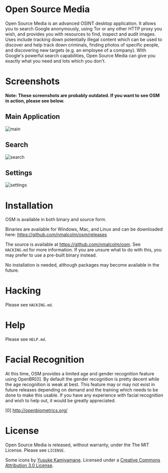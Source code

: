 Open Source Media
=======

Open Source Media is an advanced OSINT desktop application. It allows you to search Google anonymously, using Tor or any other HTTP proxy you wish, and provides you with resources to find, inspect and audit images. Uses include tracking down potentially illegal content which can be used to discover and help track down criminals, finding photos of specific people, and discovering new targets (e.g. an employee of a company). With Google's powerful search capabilities, Open Source Media can give you exactly what you need and lots which you don't.

Screenshots
=======

**Note: These screenshots are probably outdated. If you want to see OSM in action, please see below.**

Main Application
-------
![main](https://cloud.githubusercontent.com/assets/973100/3886952/2e838cea-21e8-11e4-900e-443a711cc30c.png)

Search
-------
![search](https://cloud.githubusercontent.com/assets/973100/3886960/40e8d6a6-21e8-11e4-83ec-281a42dd6858.png)

Settings
-------
![settings](https://cloud.githubusercontent.com/assets/973100/3886961/4a1943a0-21e8-11e4-81cd-52ee36136540.png)


Installation
=======

OSM is available in both binary and source form.

Binaries are available for Windows, Mac, and Linux and can be downloaded here: https://github.com/nmalcolm/osm/releases

The source is available at https://github.com/nmalcolm/osm. See `HACKING.md` for more information. If you are unsure what to do with this, you may prefer to use a pre-built binary instead.

No installation is needed, although packages may become available in the future.

Hacking
=======

Please see `HACKING.md`.

Help
=======

Please see `HELP.md`.

Facial Recognition
=======

At this time, OSM provides a limited age and gender recognition feature using OpenBR[0]. By default the gender recognition is pretty decent while the age recognition is weak at best. This feature may or may not exist in future releases depending on demand and the training which needs to be done to make this usable. If you have any experience with facial recognition and wish to help out, it would be greatly appreciated.

[0] http://openbiometrics.org/

License
=======

Open Source Media is released, without warranty, under the The MIT License. Please see `LICENSE`.

Some icons by [Yusuke Kamiyamane](http://p.yusukekamiyamane.com/). Licensed under a [Creative Commons Attribution 3.0 License](http://creativecommons.org/licenses/by/3.0/).
